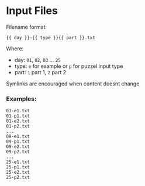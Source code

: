 # Input Files

Filename format:

`{{ day }}-{{ type }}{{ part }}.txt`

Where:

 - day: `01`, `02`, `03` ... `25`
 - type: `e` for example or `p` for puzzel input type
 - part: `1` part 1, `2` part 2

Symlinks are encouraged when content doesnt change

### Examples:

```
01-e1.txt
01-p1.txt
01-e2.txt
01-p2.txt
...
09-e1.txt
09-p1.txt
09-e2.txt
09-p2.txt
...
25-e1.txt
25-p1.txt
25-e2.txt
25-p2.txt
```
